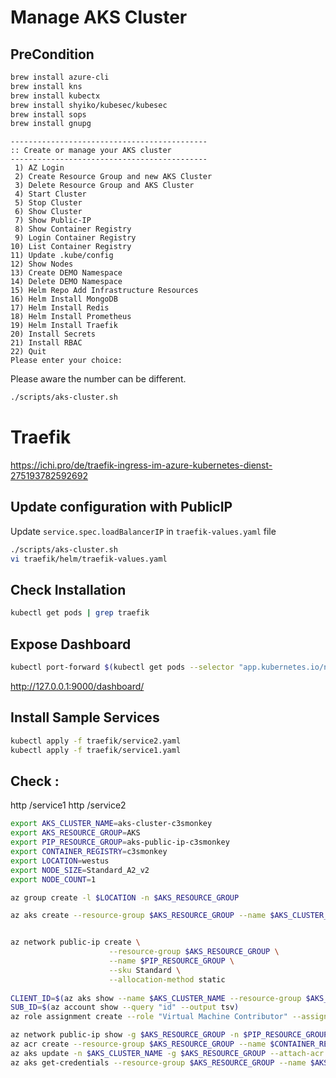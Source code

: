 # Manage AKS Cluster

## PreCondition
```bash
brew install azure-cli
brew install kns
brew install kubectx 
brew install shyiko/kubesec/kubesec
brew install sops
brew install gnupg
```

``` 
--------------------------------------------
:: Create or manage your AKS cluster
--------------------------------------------
 1) AZ Login
 2) Create Resource Group and new AKS Cluster
 3) Delete Resource Group and AKS Cluster
 4) Start Cluster
 5) Stop Cluster
 6) Show Cluster
 7) Show Public-IP
 8) Show Container Registry
 9) Login Container Registry
10) List Container Registry
11) Update .kube/config
12) Show Nodes
13) Create DEMO Namespace
14) Delete DEMO Namespace
15) Helm Repo Add Infrastructure Resources
16) Helm Install MongoDB
17) Helm Install Redis
18) Helm Install Prometheus
19) Helm Install Traefik
20) Install Secrets
21) Install RBAC
22) Quit
Please enter your choice:
```

Please aware the number can be different.
```bash
./scripts/aks-cluster.sh
```


# Traefik
https://ichi.pro/de/traefik-ingress-im-azure-kubernetes-dienst-275193782592692


## Update configuration with PublicIP
Update `service.spec.loadBalancerIP` in `traefik-values.yaml` file 
```bash
./scripts/aks-cluster.sh
vi traefik/helm/traefik-values.yaml
```

## Check Installation
```bash
kubectl get pods | grep traefik
```

## Expose Dashboard
```bash
kubectl port-forward $(kubectl get pods --selector "app.kubernetes.io/name=traefik" --output=name) 9000:9000
```
http://127.0.0.1:9000/dashboard/


## Install Sample Services
```bash
kubectl apply -f traefik/service2.yaml
kubectl apply -f traefik/service1.yaml
```

## Check :
http <Public IP>/service1
http <Public IP>/service2



```bash
export AKS_CLUSTER_NAME=aks-cluster-c3smonkey
export AKS_RESOURCE_GROUP=AKS
export PIP_RESOURCE_GROUP=aks-public-ip-c3smonkey
export CONTAINER_REGISTRY=c3smonkey
export LOCATION=westus
export NODE_SIZE=Standard_A2_v2
export NODE_COUNT=1

az group create -l $LOCATION -n $AKS_RESOURCE_GROUP

az aks create --resource-group $AKS_RESOURCE_GROUP --name $AKS_CLUSTER_NAME --node-count $NODE_COUNT --node-vm-size $NODE_SIZE --enable-addons monitoring --generate-ssh-keys


az network public-ip create \
                      --resource-group $AKS_RESOURCE_GROUP \
                      --name $PIP_RESOURCE_GROUP \
                      --sku Standard \
                      --allocation-method static
                      
CLIENT_ID=$(az aks show --name $AKS_CLUSTER_NAME --resource-group $AKS_RESOURCE_GROUP | jq -r .identity.principalId)
SUB_ID=$(az account show --query "id" --output tsv)
az role assignment create --role "Virtual Machine Contributor" --assignee $CLIENT_ID --scope /subscriptions/$SUB_ID/resourceGroups/$AKS_RESOURCE_GROUP

az network public-ip show -g $AKS_RESOURCE_GROUP -n $PIP_RESOURCE_GROUP | jq .ipAddress -r
az acr create --resource-group $AKS_RESOURCE_GROUP --name $CONTAINER_REGISTRY --sku Standard
az aks update -n $AKS_CLUSTER_NAME -g $AKS_RESOURCE_GROUP --attach-acr $CONTAINERte_REGISTRY
az aks get-credentials --resource-group $AKS_RESOURCE_GROUP --name $AKS_CLUSTER_NAME


```
